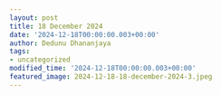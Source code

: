 ```yaml
---
layout: post
title: 18 December 2024
date: '2024-12-18T00:00:00.003+00:00'
author: Dedunu Dhananjaya
tags:
- uncategorized
modified_time: '2024-12-18T00:00:00.003+00:00'
featured_image: 2024-12-18-18-december-2024-3.jpeg
---
```


